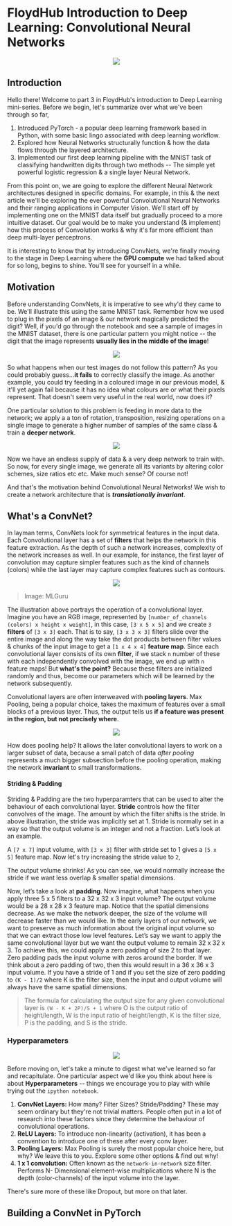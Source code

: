 # FloydHub Introduction to Deep Learning: Convolutional Neural Networks

<p align="center">
  <img src="https://blog.floydhub.com/static/5dbb96f16b91ac0639a42e2dfbd0d901-47668.jpg"/>
</p>

## Introduction

Hello there! Welcome to part 3 in FloydHub's introduction to Deep Learning mini-series. Before we begin, let's summarize over what we've been through so far,

  1. Introduced PyTorch - a popular deep learning framework based in Python, with some basic lingo associated with deep learning workflow.
  2. Explored how Neural Networks structurally function & how the data flows through the layered architecture.
  3. Implemented our first deep learning pipeline with the MNIST task of classifying handwritten digits through two methods -- The simple yet powerful logistic regression & a single layer Neural Network.

From this point on, we are going to explore the different Neural Network architectures designed in specific domains. For example, in this & the next article we'll be exploring the ever powerful Convolutional Neural Networks and their ranging applications in Computer Vision. We'll start off by implementing one on the MNIST data itself but gradually proceed to a more intuitive dataset. Our goal would be to make you understand (& implement) how this process of Convolution works & why it's far more efficient than deep multi-layer perceptrons.

It is interesting to know that by introducing ConvNets, we're finally moving to the stage in Deep Learning where the **GPU compute** we had talked about for so long, begins to shine. You'll see for yourself in a while.

## Motivation

Before understanding ConvNets, it is imperative to see why'd they came to be. We'll illustrate this using the same MNIST task. Remember how we used to plug in the pixels of an image & our network magically predicted the digit? Well, if you'd go through the notebook and see a sample of images in the MNIST dataset, there is one particular pattern you might notice -- the digit that the image represents **usually lies in the middle of the image**!

<p align="center">
  <img src="https://cdn-images-1.medium.com/max/800/1*5ciREAL7xdyXcD-cSRP7Jw.png"/>
  </p>

So what happens when our test images do not follow this pattern? As you could probably guess...**it fails** to correctly classify the image. As another example, you could try feeding in a coloured image in our previous model, & it'll yet again fail because it has no idea what colours are or what their pixels represent. That doesn't seem very useful in the real world, now does it?

One particular solution to this problem is feeding in more data to the network; we apply a a ton of rotation, transposition, resizing operations on a single image to generate a higher number of samples of the same class & train a **deeper network**.

<p align="center">
<img src="https://cdn-images-1.medium.com/max/800/1*biD9eS5eB6zXzieonNk-VQ.png"/>
</p>

Now we have an endless supply of data & a very deep network to train with. So now, for every single image, we generate all its variants by altering color schemes, size ratios etc etc. Make much sense? Of course not!

And that's the motivation behind Convolutional Neural Networks! We wish to create a network architecture that is ***translationally invariant***.

## What's a ConvNet?

In layman terms, ConvNets look for symmetrical features in the input data. Each Convolutional layer has a set of **filters** that helps the network in this feature extraction. As the depth of such a network increases, complexity of the network increases as well. In our example, for instance, the first layer of convolution may capture simpler features such as the kind of channels (colors) while the last layer may capture complex features such as contours.

<p align="center">
<img src="http://machinelearninguru.com/_images/topics/computer_vision/basics/convolutional_layer_1/rgb.gif"/>
</p>

>Image: MLGuru

The illustration above portrays the operation of a convolutional layer. Imagine you have an RGB image, represented by `[number_of_channels (colors) x height x weight]`, in this case, `[3 x 5 x 5]` and we create `3` **filters** of `[3 x 3]` each. That is to say, `[3 x 3 x 3]` filters slide over the entire image and along the way take the dot products between filter values & chunks of the input image to get a `[1 x 4 x 4]` **feature map**. Since each convolutional layer consists of its own **filter**, if we stack `n` number of these with each independently convolved with the image, we end up with `n` feature maps! But **what's the point?** Because these filters are initialized randomly and thus, become our parameters which will be learned by the network subsequently.

Convolutional layers are often interweaved with **pooling layers**. Max Pooling, being a popular choice, takes the maximum of features over a small blocks of a previous layer. Thus, the output tells us **if a feature was present in the region, but not precisely where**.

<p align="center">
<img src="http://cs231n.github.io/assets/cnn/maxpool.jpeg"/>
</p>

How does pooling help? It allows the later convolutional layers to work on a larger subset of data, because a small patch of data *after pooling* represents a much bigger subsection before the pooling operation, making the network **invariant** to small transformations.

#### Striding & Padding

Striding & Padding are the two hyperparamters that can be used to alter the behaviour of each convolutional layer. **Stride** controls how the filter convolves of the image. The amount by which the filter shifts is the stride. In above illustration, the stride was implicitly set at 1. Stride is normally set in a way so that the output volume is an integer and not a fraction. Let’s look at an example.

<p align="center">
<img="https://adeshpande3.github.io/assets/Stride1.png"/>
</p>

A `[7 x 7]` input volume, with `[3 x 3]` filter with stride set to 1 gives a `[5 x 5]` feature map. Now let's try increasing the stride value to `2`,

<p align="center">
<img="https://adeshpande3.github.io/assets/Stride2.png"/>
</p>

The output volume shrinks! As you can see, we would normally increase the stride if we want less overlap & smaller spatial dimensions.

Now, let’s take a look at **padding**. Now imagine, what happens when you apply three 5 x 5 filters to a 32 x 32 x 3 input volume? The output volume would be a 28 x 28 x 3 feature map. Notice that the spatial dimensions decrease. As we make the network deeper, the size of the volume will decrease faster than we would like. In the early layers of our network, we want to preserve as much information about the original input volume so that we can extract those low level features. Let’s say we want to apply the same convolutional layer but we want the output volume to remain 32 x 32 x 3. To achieve this, we could apply a zero padding of size 2 to that layer. Zero padding pads the input volume with zeros around the border. If we think about a zero padding of two, then this would result in a 36 x 36 x 3 input volume. If you have a stride of 1 and if you set the size of zero padding to `(K - 1)/2` where K is the filter size, then the input and output volume will always have the same spatial dimensions.

<p align="center">
<img="https://adeshpande3.github.io/assets/Pad.png"/>
</p>

>The formula for calculating the output size for any given convolutional layer is `(W - K + 2P)/S + 1` where O is the output ratio of height/length, W is the input ratio of height/length, K is the filter size, P is the padding, and S is the stride.

### Hyperparameters

<p align="center">
<img src="https://media.mljar.com/blog/are-hyper-parameters-really-important-in-machine-learning/hyper-parameters.jpg"/>
</p>

Before moving on, let's take a minute to digest what we've learned so far and recapitulate. One particular aspect we'd like you think about here is about **Hyperparameters** -- things we encourage you to play with while trying out the `ipython notebook`.

  1. **ConvNet Layers:** How many? Filter Sizes? Stride/Padding? These may seem ordinary but they're not trivial matters. People often put in a lot of research into these factors since they determine the behaviour of convolutional operations.
  2. **ReLU Layers:** To introduce non-linearity (activation), it has been a convention to introduce one of these after every conv layer.  
  3. **Pooling Layers:** Max Pooling is surely the most popular choice here, but why? We leave this to you. Explore some other options & find out why!
  4. **1 x 1 convolution:** Often known as the `network-in-network` size filter. Performs N- Dimensional element-wise multiplications where N is the depth (color-channels) of the input volume into the layer.

There's sure more of these like Dropout, but more on that later.

## Building a ConvNet in PyTorch
